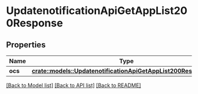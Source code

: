 # UpdatenotificationApiGetAppList200Response

## Properties

Name | Type | Description | Notes
------------ | ------------- | ------------- | -------------
**ocs** | [**crate::models::UpdatenotificationApiGetAppList200ResponseOcs**](updatenotification_api_get_app_list_200_response_ocs.md) |  | 

[[Back to Model list]](../README.md#documentation-for-models) [[Back to API list]](../README.md#documentation-for-api-endpoints) [[Back to README]](../README.md)


